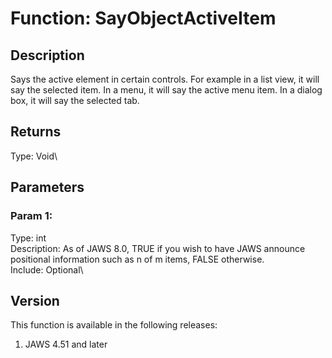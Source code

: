 # Function: SayObjectActiveItem

## Description

Says the active element in certain controls. For example in a list view,
it will say the selected item. In a menu, it will say the active menu
item. In a dialog box, it will say the selected tab.

## Returns

Type: Void\

## Parameters

### Param 1:

Type: int\
Description: As of JAWS 8.0, TRUE if you wish to have JAWS announce
positional information such as n of m items, FALSE otherwise.\
Include: Optional\

## Version

This function is available in the following releases:

1.  JAWS 4.51 and later
